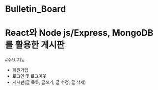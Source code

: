 # Bulletin_Board
# React와 Node js/Express, MongoDB를 활용한 게시판


#주요 기능 

- 회원가입
- 로그인 및 로그아웃
- 게시판(글 목록, 글쓰기, 글 수정, 글 삭제)




